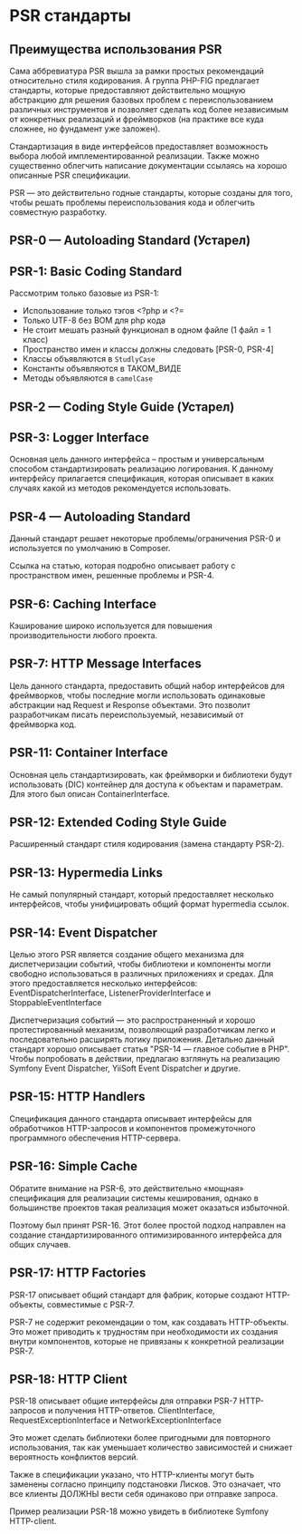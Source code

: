 # PSR стандарты

## Преимущества использования PSR

Сама аббревиатура PSR вышла за рамки простых рекомендаций относительно стиля кодирования. А группа PHP-FIG предлагает стандарты, которые предоставляют действительно мощную абстракцию для решения базовых проблем с переиспользованием различных инструментов и позволяет сделать код более независимым от конкретных реализаций и фреймворков (на практике все куда сложнее, но фундамент уже заложен).

Стандартизация в виде интерфейсов предоставляет возможность выбора любой имплементированной реализации. Также можно существенно облегчить написание документации ссылаясь на хорошо описанные PSR спецификации.

PSR — это действительно годные стандарты, которые созданы для того, чтобы решать проблемы переиспользования кода и облегчить совместную разработку.

## PSR-0 — Autoloading Standard (Устарел)

## PSR-1: Basic Coding Standard

Рассмотрим только базовые из PSR-1:

* Использование только тэгов <?php и <?=
* Только UTF-8 без BOM для php кода
* Не стоит мешать разный функционал в одном файле (1 файл = 1 класс)
* Пространство имен и классы должны следовать [PSR-0, PSR-4]
* Классы объявляются в `StudlyCase`
* Константы объявляются в ТАКОМ_ВИДЕ
* Методы объявляются в `camelCase`

## PSR-2 — Coding Style Guide (Устарел)

## PSR-3: Logger Interface

Основная цель данного интерфейса – простым и универсальным способом стандартизировать реализацию логирования. К данному интерфейсу прилагается спецификация, которая описывает в каких случаях какой из методов рекомендуется использовать.

## PSR-4 — Autoloading Standard

Данный стандарт решает некоторые проблемы/ограничения PSR-0 и используется по умолчанию в Composer.

Ссылка на статью, которая подробно описывает работу с пространством имен, решенные проблемы и PSR-4.

## PSR-6: Caching Interface

Кэширование широко используется для повышения производительности любого проекта.

## PSR-7: HTTP Message Interfaces

Цель данного стандарта, предоставить общий набор интерфейсов для фреймворков, чтобы последние могли использовать одинаковые абстракции над Request и Response объектами. Это позволит разработчикам писать переиспользуемый, независимый от фреймворка код.

## PSR-11: Container Interface
Основная цель стандартизировать, как фреймворки и библиотеки будут использовать (DIC) контейнер для доступа к объектам и параметрам. Для этого был описан ContainerInterface.

## PSR-12: Extended Coding Style Guide

Расширенный стандарт стиля кодирования (замена стандарту PSR-2). 

## PSR-13: Hypermedia Links

Не самый популярный стандарт, который предоставляет несколько интерфейсов, чтобы унифицировать общий формат hypermedia ссылок.

## PSR-14: Event Dispatcher

Целью этого PSR является создание общего механизма для диспетчеризации событий, чтобы библиотеки и компоненты могли свободно использоваться в различных приложениях и средах. Для этого предоставляется несколько интерфейсов:
EventDispatcherInterface, ListenerProviderInterface и StoppableEventInterface

Диспетчеризация событий — это распространенный и хорошо протестированный механизм, позволяющий разработчикам легко и последовательно расширять логику приложения. Детально данный стандарт хорошо описывает статья "PSR-14 — главное событие в PHP".
Чтобы попробовать в действии, предлагаю взглянуть на реализацию Symfony Event Dispatcher, YiiSoft Event Dispatcher и другие.

## PSR-15: HTTP Handlers

Спецификация данного стандарта описывает интерфейсы для обработчиков HTTP-запросов
и компонентов промежуточного программного обеспечения HTTP-сервера.

## PSR-16: Simple Cache

Обратите внимание на PSR-6, это действительно «мощная» спецификация для реализации системы кеширования, однако в большинстве проектов такая реализация может оказаться избыточной.

Поэтому был принят PSR-16. Этот более простой подход направлен на создание стандартизированного оптимизированного интерфейса для общих случаев. 

## PSR-17: HTTP Factories

PSR-17 описывает общий стандарт для фабрик, которые создают HTTP-объекты, совместимые с PSR-7.

PSR-7 не содержит рекомендации о том, как создавать HTTP-объекты. Это может приводить к трудностям при необходимости их создания внутри компонентов, которые не привязаны к конкретной реализации PSR-7.

## PSR-18: HTTP Client

PSR-18 описывает общие интерфейсы для отправки PSR-7 HTTP-запросов и получения HTTP-ответов.
ClientInterface, RequestExceptionInterface и NetworkExceptionInterface

Это может сделать библиотеки более пригодными для повторного использования, так как уменьшает количество зависимостей и снижает вероятность конфликтов версий.

Также в спецификации указано, что HTTP-клиенты могут быть заменены согласно принципу подстановки Лисков. Это означает, что все клиенты ДОЛЖНЫ вести себя одинаково при отправке запроса.

Пример реализации PSR-18 можно увидеть в библиотеке Symfony HTTP-client.
